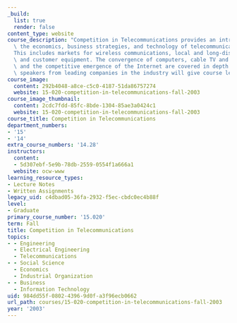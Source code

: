 ```yaml
---
_build:
  list: true
  render: false
content_type: website
course_description: "Competition in Telecommunications provides an introduction to\
  \ the economics, business strategies, and technology of telecommunications markets.\_\
  This includes markets for wireless communications, local and long-distance services,\
  \ and customer equipment. The convergence of computers, cable TV and telecommunications\
  \ and the competitive emergence of the Internet are covered in depth. A number of\
  \ speakers from leading companies in the industry will give course lectures.\n"
course_image:
  content: 292b4048-a8ce-c5c0-4187-51da86757274
  website: 15-020-competition-in-telecommunications-fall-2003
course_image_thumbnail:
  content: 2cdc7fdd-85fc-8bde-1304-85ae3a0424c1
  website: 15-020-competition-in-telecommunications-fall-2003
course_title: Competition in Telecommunications
department_numbers:
- '15'
- '14'
extra_course_numbers: '14.28'
instructors:
  content:
  - 5d307ebf-5e9b-78db-2559-0554f1a666a1
  website: ocw-www
learning_resource_types:
- Lecture Notes
- Written Assignments
legacy_uid: c4dbad05-36fa-2932-f5ec-cbdc0ec4b88f
level:
- Graduate
primary_course_number: '15.020'
term: Fall
title: Competition in Telecommunications
topics:
- - Engineering
  - Electrical Engineering
  - Telecommunications
- - Social Science
  - Economics
  - Industrial Organization
- - Business
  - Information Technology
uid: 984dd55f-0802-4396-9d0f-a3f96ecb0662
url_path: courses/15-020-competition-in-telecommunications-fall-2003
year: '2003'
---
```

